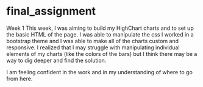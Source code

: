 # final_assignment
Week 1
This week, I was aiming to build my HighChart charts and to set up the basic HTML of the page. I was able to manipulate the css
I worked in a bootstrap theme and I was able to make all of the charts custom and responsive. I realized that I may struggle
with manipulating individual elements of my charts (like the colors of the bars) but I think there may be a way to dig deeper
and find the solution.

I am feeling confident in the work and in my understanding of where to go from here. 
